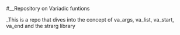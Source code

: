 #__Repository on Variadic funtions

_This is a repo that dives into the concept of va_args, va_list, va_start, va_end and the strarg library
